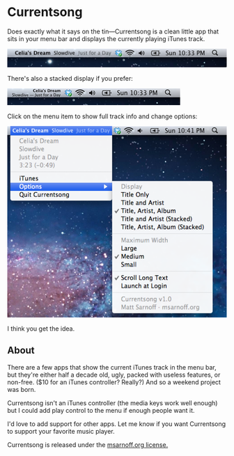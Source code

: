 Currentsong
===========
Does exactly what it says on the tin—Currentsong is a clean little app that sits
in your menu bar and displays the currently playing iTunes track.

![](https://github.com/74hc595/Currentsong/raw/master/Screenshots/screenshot1.png)

There's also a stacked display if you prefer:

![](https://github.com/74hc595/Currentsong/raw/master/Screenshots/screenshot2.png)

Click on the menu item to show full track info and change options:

![](https://github.com/74hc595/Currentsong/raw/master/Screenshots/screenshot3.png)

I think you get the idea.

About
-----
There are a few apps that show the current iTunes track in the menu bar, but
they're either half a decade old, ugly, packed with useless features, or
non-free. ($10 for an iTunes controller? Really?) And so a weekend project was
born.

Currentsong isn't an iTunes controller (the media keys work well enough) but I
could add play control to the menu if enough people want it.

I'd love to add support for other apps. Let me know if you want Currentsong to
support your favorite music player.

Currentsong is released under the [msarnoff.org license.](http://www.msarnoff.org/LICENSE)
